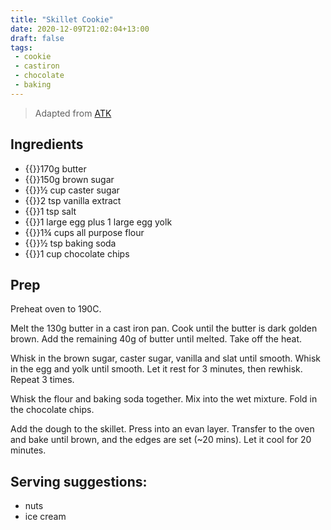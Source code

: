 ```yaml
---
title: "Skillet Cookie"
date: 2020-12-09T21:02:04+13:00
draft: false
tags:
 - cookie
 - castiron
 - chocolate
 - baking
---
```


> Adapted from [ATK](https://www.youtube.com/watch?v=snrzNNqSdec&ab_channel=America%27sTestKitchen)

## Ingredients

- {{<c>}}170g butter
- {{<c>}}150g brown sugar
- {{<c>}}½ cup caster sugar
- {{<c>}}2 tsp vanilla extract
- {{<c>}}1 tsp salt
- {{<c>}}1 large egg plus 1 large egg yolk
- {{<c>}}1¾ cups all purpose flour
- {{<c>}}½ tsp baking soda
- {{<c>}}1 cup chocolate chips

## Prep

Preheat oven to 190C.

Melt the 130g butter in a cast iron pan. Cook until the butter is dark golden brown. Add the remaining 40g of butter until melted. Take off the heat.

Whisk in the brown sugar, caster sugar, vanilla and slat until smooth. Whisk in the egg and yolk until smooth. Let it rest for 3 minutes, then rewhisk. Repeat 3 times.

Whisk the flour and baking soda together. Mix into the wet mixture. Fold in the chocolate chips.

Add the dough to the skillet. Press into an evan layer. Transfer to the oven and bake until brown, and the edges are set (~20 mins). Let it cool for 20 minutes.

## Serving suggestions:

- nuts
- ice cream
